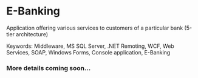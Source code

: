 # E-Banking

Application offering various services to customers of a particular bank (5-tier architecture)

Keywords: Middleware, MS SQL Server, .NET Remoting, WCF, Web Services, SOAP, Windows Forms, Console application, E-Banking

### More details coming soon...
